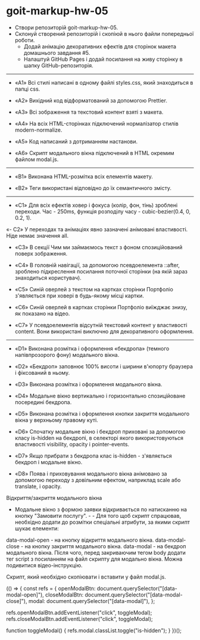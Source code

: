 # goit-markup-hw-05

- Створи репозиторій goit-markup-hw-05.
- Склонуй створений репозиторій і скопіюй в нього файли попередньої роботи.
  - Додай анімацію декоративних ефектів для сторінок макета домашнього завдання #5.
  - Налаштуй GitHub Pages і додай посилання на живу сторінку в шапку GitHub-репозиторія.

---

- «A1» Всі стилі написані в одному файлі styles.css, який знаходиться в папці css.

- «A2» Вихідний код відформатований за допомогою Prettier.

- «A3» Всі зображення та текстовий контент взяті з макета.

- «A4» На всіх HTML-сторінках підключений нормалізатор стилів modern-normalize.

- «A5» Код написаний з дотриманням настанови.

- «A6» Скрипт модального вікна підключений в HTML окремим файлом modal.js.

---

- «B1» Виконана HTML-розмітка всіх елементів макету.

- «B2» Теги використані відповідно до їх семантичного змісту.

---

- «C1» Для всіх ефектів ховер і фокуса (колір, фон, тінь) зроблені переходи. Час - 250ms, функція розподілу часу - cubic-bezier(0.4, 0, 0.2, 1).

«- C2» У переходах та анімаціях явно зазначені анімовані властивості. Ніде немає значення all.

- «C3» В секції Чим ми займаємось текст з фоном спозиційований поверх зображення.

- «C4» В головній навігації, за допомогою псевдоелемента ::after, зроблено підкреслення посилання поточної сторінки (на якій зараз знаходиться користувач).

- «C5» Синій оверлей з текстом на картках сторінки Портфоліо з'являється при ховері в будь-якому місці картки.

- «C6» Синій оверлей в картках сторінки Портфоліо виїжджає знизу, як показано на відео.

- «C7» У псевдоелементів відсутній текстовий контент у властивості content. Вони використані виключно для декоративного оформлення.

---

- «D1» Виконана розмітка і оформлення «бекдропа» (темного напівпрозорого фону) модального вікна.

- «D2» «Бекдроп» заповнює 100% висоти і ширини в'юпорту браузера і фіксований в ньому.

- «D3» Виконана розмітка і оформлення модального вікна.

- «D4» Модальне вікно вертикально і горизонтально спозиційоване посередині бекдропа.

- «D5» Виконана розмітка і оформлення кнопки закриття модального вікна у верхньому правому куті.

- «D6» Спочатку модальне вікно і бекдроп приховані за допомогою класу is-hidden на бекдропі, в селекторі якого використовуються властивості visibility, opacity і pointer-events.

- «D7» Якщо прибрати з бекдропа клас is-hidden - з'являється бекдроп і модальне вікно.

- «D8» Поява і приховування модального вікна анімовано за допомогою переходу з довільним ефектом, наприклад scale або translate, і opacity.

Відкриття/закриття модального вікна

- Модальне вікно з формою заявки відкривається по натисканню на кнопку "Замовити послугу". - - Для того щоб скрипт спрацював, необхідно додати до розмітки спеціальні атрибути, за якими скрипт шукає елементи:

data-modal-open - на кнопку відкриття модального вікна.
data-modal-close - на кнопку закриття модального вікна.
data-modal - на бекдроп модального вікна.
Після чого, перед закриваючим тегом body додати тег script з посиланням на файл скрипту для модально вікна. Можна подивитися відео-інструкцію.

<body>
  <!-- Вся твоя розмітка, включно з розміткою модалки -->

  <!-- Ставимо перед закриваючим тегом body -->
  <script src="./js/modal.js"></script>
</body>

Скрипт, який необхідно скопіювати і вставити у файл modal.js.

(() => {
const refs = {
openModalBtn: document.querySelector("[data-modal-open]"),
closeModalBtn: document.querySelector("[data-modal-close]"),
modal: document.querySelector("[data-modal]"),
};

refs.openModalBtn.addEventListener("click", toggleModal);
refs.closeModalBtn.addEventListener("click", toggleModal);

function toggleModal() {
refs.modal.classList.toggle("is-hidden");
}
})();
